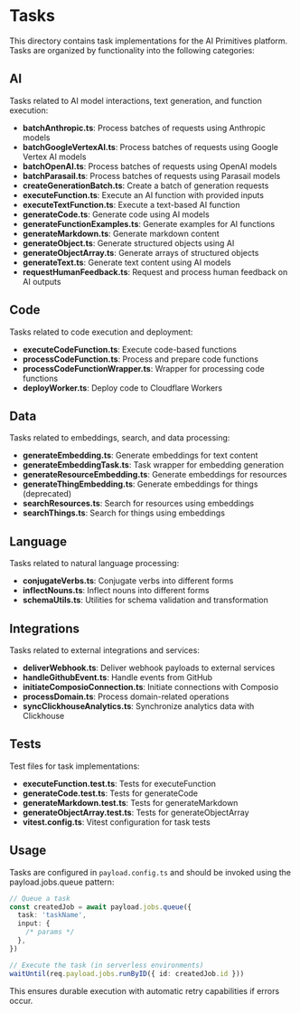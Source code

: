 # Tasks

This directory contains task implementations for the AI Primitives platform. Tasks are organized by functionality into the following categories:

## AI

Tasks related to AI model interactions, text generation, and function execution:

- **batchAnthropic.ts**: Process batches of requests using Anthropic models
- **batchGoogleVertexAI.ts**: Process batches of requests using Google Vertex AI models
- **batchOpenAI.ts**: Process batches of requests using OpenAI models
- **batchParasail.ts**: Process batches of requests using Parasail models
- **createGenerationBatch.ts**: Create a batch of generation requests
- **executeFunction.ts**: Execute an AI function with provided inputs
- **executeTextFunction.ts**: Execute a text-based AI function
- **generateCode.ts**: Generate code using AI models
- **generateFunctionExamples.ts**: Generate examples for AI functions
- **generateMarkdown.ts**: Generate markdown content
- **generateObject.ts**: Generate structured objects using AI
- **generateObjectArray.ts**: Generate arrays of structured objects
- **generateText.ts**: Generate text content using AI models
- **requestHumanFeedback.ts**: Request and process human feedback on AI outputs

## Code

Tasks related to code execution and deployment:

- **executeCodeFunction.ts**: Execute code-based functions
- **processCodeFunction.ts**: Process and prepare code functions
- **processCodeFunctionWrapper.ts**: Wrapper for processing code functions
- **deployWorker.ts**: Deploy code to Cloudflare Workers

## Data

Tasks related to embeddings, search, and data processing:

- **generateEmbedding.ts**: Generate embeddings for text content
- **generateEmbeddingTask.ts**: Task wrapper for embedding generation
- **generateResourceEmbedding.ts**: Generate embeddings for resources
- **generateThingEmbedding.ts**: Generate embeddings for things (deprecated)
- **searchResources.ts**: Search for resources using embeddings
- **searchThings.ts**: Search for things using embeddings

## Language

Tasks related to natural language processing:

- **conjugateVerbs.ts**: Conjugate verbs into different forms
- **inflectNouns.ts**: Inflect nouns into different forms
- **schemaUtils.ts**: Utilities for schema validation and transformation

## Integrations

Tasks related to external integrations and services:

- **deliverWebhook.ts**: Deliver webhook payloads to external services
- **handleGithubEvent.ts**: Handle events from GitHub
- **initiateComposioConnection.ts**: Initiate connections with Composio
- **processDomain.ts**: Process domain-related operations
- **syncClickhouseAnalytics.ts**: Synchronize analytics data with Clickhouse

## Tests

Test files for task implementations:

- **executeFunction.test.ts**: Tests for executeFunction
- **generateCode.test.ts**: Tests for generateCode
- **generateMarkdown.test.ts**: Tests for generateMarkdown
- **generateObjectArray.test.ts**: Tests for generateObjectArray
- **vitest.config.ts**: Vitest configuration for task tests

## Usage

Tasks are configured in `payload.config.ts` and should be invoked using the payload.jobs.queue pattern:

```typescript
// Queue a task
const createdJob = await payload.jobs.queue({
  task: 'taskName',
  input: {
    /* params */
  },
})

// Execute the task (in serverless environments)
waitUntil(req.payload.jobs.runByID({ id: createdJob.id }))
```

This ensures durable execution with automatic retry capabilities if errors occur.
